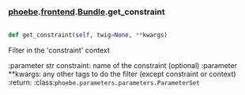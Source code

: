 ### [phoebe](phoebe.md).[frontend](frontend.md).[Bundle](Bundle.md).get_constraint

```py

def get_constraint(self, twig=None, **kwargs)

```



Filter in the 'constraint' context

:parameter str constraint: name of the constraint (optional)
:parameter **kwargs: any other tags to do the filter
    (except constraint or context)
:return: :class:`phoebe.parameters.parameters.ParameterSet`


